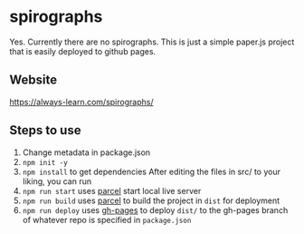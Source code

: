 # spirographs
Yes. Currently there are no spirographs. This is just a simple paper.js project that is easily deployed to github pages.
## Website
https://always-learn.com/spirographs/
## Steps to use
1. Change metadata in package.json
1. `npm init -y`
1. `npm install` to get dependencies
After editing the files in src/ to your liking, you can run
2. `npm run start` uses [parcel](https://parceljs.org/) start local live server
3. `npm run build` uses [parcel](https://parceljs.org/) to build the project in `dist` for deployment
4. `npm run deploy` uses [gh-pages](https://github.com/tschaub/gh-pages) to deploy `dist/` to the gh-pages branch of whatever repo is specified in `package.json`